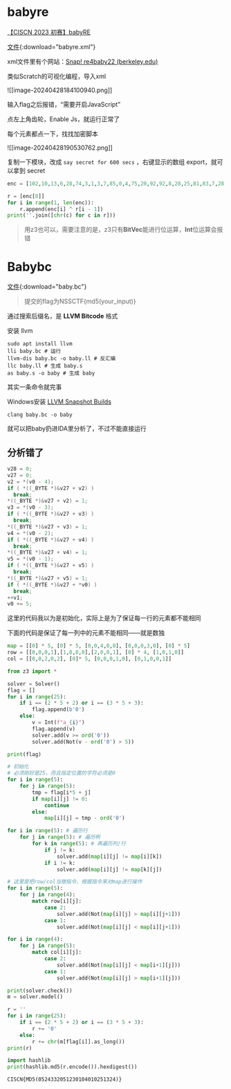 # babyre

[【CISCN 2023 初赛】babyRE](https://www.nssctf.cn/problem/4063)

[文件](./assets/bin/babyre.xml){:download="babyre.xml"}

xml文件里有个网站：[Snap! re4baby22 (berkeley.edu)](https://snap.berkeley.edu/snap/snap.html)

类似Scratch的可视化编程，导入xml

![[image-20240428184100940.png]]

输入flag之后报错，“需要开启JavaScript”

点左上角齿轮，Enable Js，就运行正常了

每个元素都点一下，找找加密脚本

![[image-20240428190530762.png]]

复制一下模块，改成 `say secret for 600 secs` ，右键显示的数组 export，就可以拿到 secret

```python
enc = [102,10,13,6,28,74,3,1,3,7,85,0,4,75,20,92,92,8,28,25,81,83,7,28,76,88,9,0,29,73,0,86,4,87,87,82,84,85,4,85,87,30]

r = [enc[0]]
for i in range(1, len(enc)):
    r.append(enc[i] ^ r[i - 1])
print(''.join([chr(c) for c in r]))
```

> 用z3也可以，需要注意的是，z3只有**BitVec**能进行位运算，**Int**位运算会报错
# Babybc

[文件](./assets/bin/baby.bc){:download="baby.bc"}

> 提交的flag为NSSCTF{md5(your_input)}

通过搜索后缀名，是 **LLVM Bitcode** 格式

安装 llvm

```shell
sudo apt install llvm
lli baby.bc # 运行
llvm-dis baby.bc -o baby.ll # 反汇编
llc baby.ll # 生成 baby.s
as baby.s -o baby # 生成 baby
```

其实一条命令就完事

Windows安装 [LLVM Snapshot Builds](https://llvm.org/builds/)

```shell
clang baby.bc -o baby
```

就可以把baby扔进IDA里分析了，不过不能直接运行

## 分析错了

```c
v28 = 0;
v27 = 0;
v2 = *(v0 - 4);
if ( *((_BYTE *)&v27 + v2) )
  break;
*((_BYTE *)&v27 + v2) = 1;
v3 = *(v0 - 3);
if ( *((_BYTE *)&v27 + v3) )
  break;
*((_BYTE *)&v27 + v3) = 1;
v4 = *(v0 - 2);
if ( *((_BYTE *)&v27 + v4) )
  break;
*((_BYTE *)&v27 + v4) = 1;
v5 = *(v0 - 1);
if ( *((_BYTE *)&v27 + v5) )
  break;
*((_BYTE *)&v27 + v5) = 1;
if ( *((_BYTE *)&v27 + *v0) )
  break;
++v1;
v0 += 5;
```

这里的代码我以为是初始化，实际上是为了保证每一行的元素都不能相同

下面的代码是保证了每一列中的元素不能相同——就是数独

```python
map = [[0] * 5, [0] * 5, [0,0,4,0,0], [0,0,0,3,0], [0] * 5]
row = [[0,0,0,1],[1,0,0,0],[2,0,0,1], [0] * 4, [1,0,1,0]]
col = [[0,0,2,0,2], [0]* 5, [0,0,0,1,0], [0,1,0,0,1]]

from z3 import *

solver = Solver()
flag = []
for i in range(25):
    if i == (2 * 5 + 2) or i == (3 * 5 + 3):
        flag.append(b'0')
    else:
        v = Int(f"a_{i}")
        flag.append(v)
        solver.add(v >= ord('0'))
        solver.add(Not(v - ord('0') > 5))

print(flag)

# 初始化
# 必须刚好是25，而且指定位置的字符必须是0
for i in range(5):
    for j in range(5):
        tmp = flag[i*5 + j]
        if map[i][j] != 0:
            continue
        else:
            map[i][j] = tmp - ord('0')

for i in range(5): # 遍历行
    for j in range(5): # 遍历咧
        for k in range(5): # 再遍历列/行
            if j != k:
                solver.add(map[i][j] != map[i][k])
            if i != k:
                solver.add(map[i][j] != map[k][j])

# 这里是把row/col当做指令，根据指令来对map进行操作
for i in range(5):
    for j in range(4):
        match row[i][j]:
            case 2:
                solver.add(Not(map[i][j] > map[i][j+1]))
            case 1:
                solver.add(Not(map[i][j] < map[i][j+1]))

for i in range(4):
    for j in range(5):
        match col[i][j]:
            case 2:
                solver.add(Not(map[i][j] < map[i+1][j]))
            case 1:
                solver.add(Not(map[i][j] > map[i+1][j]))

print(solver.check())
m = solver.model()

r = ''
for i in range(25):
    if i == (2 * 5 + 2) or i == (3 * 5 + 3):
        r += '0'
    else:
        r += chr(m[flag[i]].as_long())
print(r)

import hashlib
print(hashlib.md5(r.encode()).hexdigest())
```

```
CISCN{MD5(0524332051230104010251324)}
```